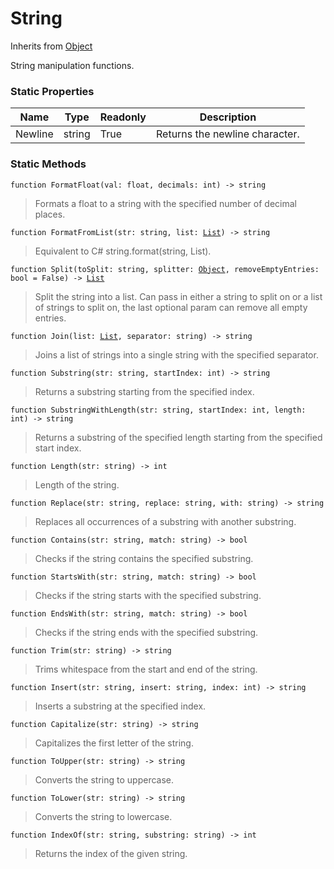 # String
Inherits from [Object](../objects/Object.md)

String manipulation functions.

### Static Properties
|Name|Type|Readonly|Description|
|---|---|---|---|
|Newline|string|True|Returns the newline character.|


### Static Methods
<pre class="language-typescript"><code class="lang-typescript">function FormatFloat(val: float, decimals: int) -> string</code></pre>
> Formats a float to a string with the specified number of decimal places.
> 
<pre class="language-typescript"><code class="lang-typescript">function FormatFromList(str: string, list: <a data-footnote-ref href="#user-content-fn-14">List</a>) -> string</code></pre>
> Equivalent to C# string.format(string, List<string>).
> 
<pre class="language-typescript"><code class="lang-typescript">function Split(toSplit: string, splitter: <a data-footnote-ref href="#user-content-fn-38">Object</a>, removeEmptyEntries: bool = False) -> <a data-footnote-ref href="#user-content-fn-14">List</a></code></pre>
> Split the string into a list. Can pass in either a string to split on or a list of strings to split on, the last optional param can remove all empty entries.
> 
<pre class="language-typescript"><code class="lang-typescript">function Join(list: <a data-footnote-ref href="#user-content-fn-14">List</a>, separator: string) -> string</code></pre>
> Joins a list of strings into a single string with the specified separator.
> 
<pre class="language-typescript"><code class="lang-typescript">function Substring(str: string, startIndex: int) -> string</code></pre>
> Returns a substring starting from the specified index.
> 
<pre class="language-typescript"><code class="lang-typescript">function SubstringWithLength(str: string, startIndex: int, length: int) -> string</code></pre>
> Returns a substring of the specified length starting from the specified start index.
> 
<pre class="language-typescript"><code class="lang-typescript">function Length(str: string) -> int</code></pre>
> Length of the string.
> 
<pre class="language-typescript"><code class="lang-typescript">function Replace(str: string, replace: string, with: string) -> string</code></pre>
> Replaces all occurrences of a substring with another substring.
> 
<pre class="language-typescript"><code class="lang-typescript">function Contains(str: string, match: string) -> bool</code></pre>
> Checks if the string contains the specified substring.
> 
<pre class="language-typescript"><code class="lang-typescript">function StartsWith(str: string, match: string) -> bool</code></pre>
> Checks if the string starts with the specified substring.
> 
<pre class="language-typescript"><code class="lang-typescript">function EndsWith(str: string, match: string) -> bool</code></pre>
> Checks if the string ends with the specified substring.
> 
<pre class="language-typescript"><code class="lang-typescript">function Trim(str: string) -> string</code></pre>
> Trims whitespace from the start and end of the string.
> 
<pre class="language-typescript"><code class="lang-typescript">function Insert(str: string, insert: string, index: int) -> string</code></pre>
> Inserts a substring at the specified index.
> 
<pre class="language-typescript"><code class="lang-typescript">function Capitalize(str: string) -> string</code></pre>
> Capitalizes the first letter of the string.
> 
<pre class="language-typescript"><code class="lang-typescript">function ToUpper(str: string) -> string</code></pre>
> Converts the string to uppercase.
> 
<pre class="language-typescript"><code class="lang-typescript">function ToLower(str: string) -> string</code></pre>
> Converts the string to lowercase.
> 
<pre class="language-typescript"><code class="lang-typescript">function IndexOf(str: string, substring: string) -> int</code></pre>
> Returns the index of the given string.
> 

[^0]: [Camera](../static/Camera.md)
[^1]: [Character](../objects/Character.md)
[^2]: [Collider](../objects/Collider.md)
[^3]: [Collision](../objects/Collision.md)
[^4]: [Color](../objects/Color.md)
[^5]: [Convert](../static/Convert.md)
[^6]: [Cutscene](../static/Cutscene.md)
[^7]: [Dict](../objects/Dict.md)
[^8]: [Game](../static/Game.md)
[^9]: [Human](../objects/Human.md)
[^10]: [Input](../static/Input.md)
[^11]: [Json](../static/Json.md)
[^12]: [LineCastHitResult](../objects/LineCastHitResult.md)
[^13]: [LineRenderer](../objects/LineRenderer.md)
[^14]: [List](../objects/List.md)
[^15]: [Locale](../objects/Locale.md)
[^16]: [Map](../static/Map.md)
[^17]: [MapObject](../objects/MapObject.md)
[^18]: [MapTargetable](../objects/MapTargetable.md)
[^19]: [Math](../static/Math.md)
[^20]: [Network](../static/Network.md)
[^21]: [NetworkView](../objects/NetworkView.md)
[^22]: [PersistentData](../static/PersistentData.md)
[^23]: [Physics](../static/Physics.md)
[^24]: [Player](../objects/Player.md)
[^25]: [Quaternion](../objects/Quaternion.md)
[^26]: [Random](../objects/Random.md)
[^27]: [Range](../objects/Range.md)
[^28]: [RoomData](../static/RoomData.md)
[^29]: [Set](../objects/Set.md)
[^30]: [Shifter](../objects/Shifter.md)
[^31]: [String](../static/String.md)
[^32]: [Time](../static/Time.md)
[^33]: [Titan](../objects/Titan.md)
[^34]: [Transform](../objects/Transform.md)
[^35]: [UI](../static/UI.md)
[^36]: [Vector2](../objects/Vector2.md)
[^37]: [Vector3](../objects/Vector3.md)
[^38]: [Object](../objects/Object.md)
[^39]: [Component](../objects/Component.md)
